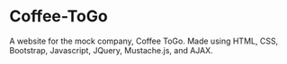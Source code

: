 # Coffee-ToGo

A website for the mock company, Coffee ToGo.
Made using HTML, CSS, Bootstrap, Javascript, JQuery, Mustache.js, and AJAX.
